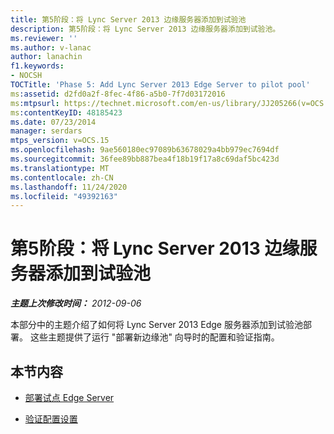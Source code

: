 ```yaml
---
title: 第5阶段：将 Lync Server 2013 边缘服务器添加到试验池
description: 第5阶段：将 Lync Server 2013 边缘服务器添加到试验池。
ms.reviewer: ''
ms.author: v-lanac
author: lanachin
f1.keywords:
- NOCSH
TOCTitle: 'Phase 5: Add Lync Server 2013 Edge Server to pilot pool'
ms:assetid: d2fd0a2f-8fec-4f86-a5b0-7f7d03172016
ms:mtpsurl: https://technet.microsoft.com/en-us/library/JJ205266(v=OCS.15)
ms:contentKeyID: 48185423
ms.date: 07/23/2014
manager: serdars
mtps_version: v=OCS.15
ms.openlocfilehash: 9ae560180ec97089b63678029a4bb979ec7694df
ms.sourcegitcommit: 36fee89bb887bea4f18b19f17a8c69daf5bc423d
ms.translationtype: MT
ms.contentlocale: zh-CN
ms.lasthandoff: 11/24/2020
ms.locfileid: "49392163"
---
```

# <a name="phase-5-add-lync-server-2013-edge-server-to-pilot-pool"></a>第5阶段：将 Lync Server 2013 边缘服务器添加到试验池

<div data-xmlns="http://www.w3.org/1999/xhtml">

<div class="topic" data-xmlns="http://www.w3.org/1999/xhtml" data-msxsl="urn:schemas-microsoft-com:xslt" data-cs="https://msdn.microsoft.com/">

<div data-asp="https://msdn2.microsoft.com/asp">



</div>

<div id="mainSection">

<div id="mainBody">

<span> </span>

_**主题上次修改时间：** 2012-09-06_

本部分中的主题介绍了如何将 Lync Server 2013 Edge 服务器添加到试验池部署。 这些主题提供了运行 "部署新边缘池" 向导时的配置和验证指南。

<div>

## <a name="in-this-section"></a>本节内容

  - [部署试点 Edge Server](deploy-pilot-edge-server.md)

  - [验证配置设置](verify-configuration-settings.md)

</div>

</div>

<span> </span>

</div>

</div>

</div>

